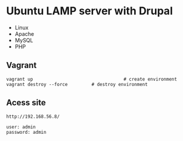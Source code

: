 # Ubuntu LAMP server with Drupal
- Linux
- Apache
- MySQL
- PHP

## Vagrant
```
vagrant up									# create environment
vagrant destroy --force			# destroy environment
```

## Acess site
```
http://192.168.56.8/

user: admin
password: admin
```
